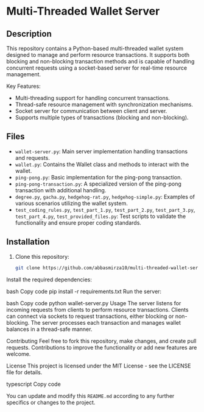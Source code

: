 # Multi-Threaded Wallet Server

## Description

This repository contains a Python-based multi-threaded wallet system designed to manage and perform resource transactions. It supports both blocking and non-blocking transaction methods and is capable of handling concurrent requests using a socket-based server for real-time resource management.

Key Features:
- Multi-threading support for handling concurrent transactions.
- Thread-safe resource management with synchronization mechanisms.
- Socket server for communication between client and server.
- Supports multiple types of transactions (blocking and non-blocking).

## Files

- `wallet-server.py`: Main server implementation handling transactions and requests.
- `wallet.py`: Contains the Wallet class and methods to interact with the wallet.
- `ping-pong.py`: Basic implementation for the ping-pong transaction.
- `ping-pong-transaction.py`: A specialized version of the ping-pong transaction with additional handling.
- `degree.py`, `gacha.py`, `hedgehog-rat.py`, `hedgehog-simple.py`: Examples of various scenarios utilizing the wallet system.
- `test_coding_rules.py`, `test_part_1.py`, `test_part_2.py`, `test_part_3.py`, `test_part_4.py`, `test_provided_files.py`: Test scripts to validate the functionality and ensure proper coding standards.

## Installation

1. Clone this repository:
   ```bash
   git clone https://github.com/abbasmirza10/multi-threaded-wallet-server.git
Install the required dependencies:

bash
Copy code
pip install -r requirements.txt
Run the server:

bash
Copy code
python wallet-server.py
Usage
The server listens for incoming requests from clients to perform resource transactions. Clients can connect via sockets to request transactions, either blocking or non-blocking. The server processes each transaction and manages wallet balances in a thread-safe manner.

Contributing
Feel free to fork this repository, make changes, and create pull requests. Contributions to improve the functionality or add new features are welcome.

License
This project is licensed under the MIT License - see the LICENSE file for details.

typescript
Copy code

You can update and modify this `README.md` according to any further specifics or changes to the project.

